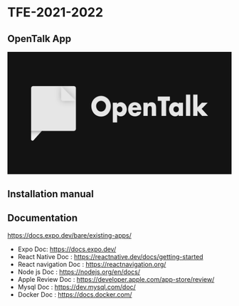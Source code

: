 # TFE-2021-2022
## OpenTalk App

![Logo](https://github.com/louisbau/TFE-2021-2022/blob/main/TFE/assets/images/opentalk_logo.jpg)

## Installation manual



## Documentation

https://docs.expo.dev/bare/existing-apps/


- Expo Doc: https://docs.expo.dev/
- React Native Doc : https://reactnative.dev/docs/getting-started
- React navigation Doc : https://reactnavigation.org/
- Node js Doc : https://nodejs.org/en/docs/
- Apple Review Doc : https://developer.apple.com/app-store/review/
- Mysql Doc : https://dev.mysql.com/doc/
- Docker Doc : https://docs.docker.com/

